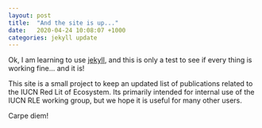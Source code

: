 ```yaml
---
layout: post
title:  "And the site is up..."
date:   2020-04-24 10:08:07 +1000
categories: jekyll update
---
```


Ok, I am learning to use [jekyll][jekyll-docs], and this is only a test to see if every thing is working fine... and it is!

This site is a small project to keep an updated list of publications related to the IUCN Red Lit of Ecosystem. Its primarily intended for internal use of the IUCN RLE working group, but we hope it is useful for many other users.

Carpe diem!

[jekyll-docs]: https://jekyllrb.com/docs/home
